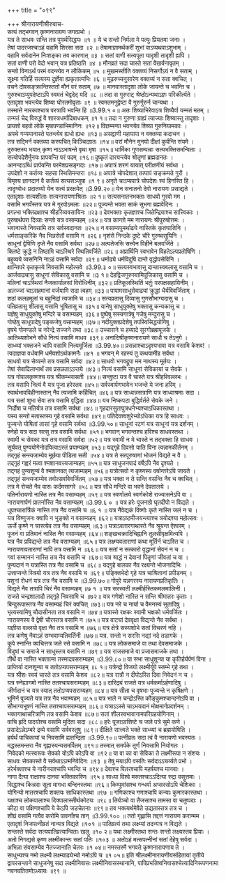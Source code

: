 +++
title = "०९९"

+++
श्रीनारायणीश्रीरुवाच-  
सत्यं तद्भगवन् कृष्णनारायण जगत्प्रभो ।  
यत्र ते साधवः सन्ति तत्र पुमर्थसिद्धयः ॥१ ॥
ये च सन्तो निर्मला मे पत्युः प्रियतमा जनाः ।  
तेषां पादरजश्चाऽहं वहामि शिरसा सदा ॥२ ॥
तेषामाज्ञामर्थकरीं शुभां वाऽप्यथवाऽशुभाम् ।  
वहामि सर्वदानेन निःशङ्का तव कारणात् ॥३ ॥
सतां वाणी सत्यपूता यादृशी तादृशी ह्यपि ।  
सतां वाणी परो वेदो भवान् यत्र प्रतिष्ठति ॥४ ॥
मौनव्रतं सदा चास्ते सतां वैखर्यनावृतम् ।  
सन्तो विनाऽर्थं परमं वदन्त्येव न लौकिकम् ॥५ ॥
मुखमस्तीति वक्तव्यं निसर्गोऽयं न वै सताम् ।  
सूक्ष्मा गतिर्हि सत्यस्य दुर्ज्ञेया ह्यकृतात्मभिः ॥६ ॥
मूढरुच्यनुसारेण वक्तव्यं न सता क्वचित् ।  
वचने दोषसङ्क्रान्तिस्ततो मौनं वरं सताम् ॥७ ॥
मानवास्तादृशा लोके जायन्ते च भवन्ति च ।  
गुरुश्चाऽप्युपदेष्टाऽपि स्वमतं चेद्वदेद् यदि ॥८ ॥
तदा स गुरुराट् श्रेष्ठोऽन्यथाऽज्ञः परिकीर्त्यते ।  
एतादृशा भवन्त्येव शिष्या घोरतमोवृताः ॥९ ॥
स्वमतमनुद्वेष्टा वै गुरुर्गुरुर्न चान्यथा ।  
तस्मात्ते नारकाश्चात्र परत्रापि भवन्ति हि ॥3.99.१ ०॥
अतः शिष्याभिरेवाऽत्र शिष्यैर्वा यन्मतं मतम् ।  
तन्मतं चेद् विरुद्धं वै शास्त्रधर्मादिबाधकम् ॥१ १॥
तदा न गुरुणा ग्राह्यं त्याज्याः शिष्यास्तु तादृशाः ।  
प्रायशो बहवो लोके मृषापण्डाभिमानिनः ॥१२॥
विज्ञम्मन्या भवन्त्येव शिष्या गुरुनियामकाः ।  
अपथे गम्यमानास्ते पतन्त्येव ह्यधो ह्यधः ॥१३॥
असद्वाणी महापापा न वक्तव्या कदाचन ।  
तत्र सद्भिर्न वक्तव्या कस्यचित् किञ्चिदग्रतः ॥१४॥
वरां मौनेन मुनयो दीक्षां कुर्वन्ति संयमे ।  
दुरुक्तस्य भयात् कृष्ण नाऽऽभाषन्ते वृथा मृषा ॥१५॥
धार्मिका गुणसम्पन्नाः सत्यभक्तिसमन्विताः ।  
सत्योपदेशैर्मुनयः प्रापयन्ति परं पदम् ॥१६॥
दुष्कृतं दारयन्त्येव श्रोतॄणां ब्रह्मदानतः ।  
आनन्दाऽब्धिं प्रार्पयन्ति परमेशप्रसङ्गदाः ॥१७॥
अपात्रं शरणं यायात् परीक्षणीयं सर्वथा ।  
उपदेशो न कर्तव्यः सहसा स्थितिमन्तरा ॥१८॥
अपात्रे चोपदेशात् तत्पापं सङ्क्रमते गुरौ ।  
विमृश्य ज्ञानदानं वै कर्तव्यं सत्यसञ्जुषा ॥१ ९॥
अनृते चाऽप्यपात्रे चोपदेशः स्वं हिनस्ति हि ।  
तादृग्बोधः प्रदातव्यो येन सत्यं प्ररक्षयेत् ॥3.99.२०॥
येन सनातनो देवो नारायणः प्रसाद्यते ।  
एतादृशाः सत्यशीलाः सत्यनारायणाश्रिताः ॥२ १॥
सत्यसनातनभक्ताः साधवो गुरवो मम ।  
वसामि भगवँस्तत्र यत्र मे गुरवोऽमलाः ॥२२॥
पूज्यन्ते भवता साकं सुभगा ब्रह्मवेदिनः ।  
प्रगल्भा भक्तिदक्षाश्च श्रीहरिव्यवसायिनः ॥२३॥
देवभक्ताः कृतज्ञाश्च जितेन्द्रियाश्च सात्त्विकाः ।  
पुरुषार्थपरा दिव्याः सन्तो यत्र वसाम्यहम् ॥२४॥
यत्र कान्तो मम नारायणः श्रीपुरुषोत्तमः ।  
भवानास्ते निवसामि तत्र सर्वस्वदानतः ॥२५॥
न वसाम्यपुमर्थाढ्ये नास्तिके कृतघातिनि ।  
धर्मसाङ्करिके नैव भिन्नसेतौ वसामि न ॥२६॥
नृशंसे निन्दके दुष्टे चौरे गुरुष्वसूयिनि ।  
साधूनां द्वेषिणि दृप्ते नैव वसामि सर्वथा ॥२७॥
अल्पतेजसि सत्त्वेन विहीने बलवर्जिते ।  
क्लिष्टे क्रुद्धे न तिष्ठामि चाऽस्थिरे स्थितिवर्जिते ॥२८॥
अप्रार्थिनि स्वभावेन विहतेऽल्पप्रतोषिणि ।  
बहुव्यये व्यसनिनि नाऽहं वसामि सर्वदा ॥२९॥
धर्माढ्ये धर्मविदुषि दान्ते वृद्धोपसेविनि ।  
क्षान्तिपरे कृतकृत्ये निवसामि महोत्सवे ॥3.99.३ ०॥
सत्यस्वभावासु दान्तास्वबलासु वसामि च ।  
आर्जवाढ्यासु साधूनां सेविकासु वसामि च ॥३ १॥
देहद्विजगुरुस्वामिपूजिकासु वसामि च ।  
मलिनां चाऽस्थिरां नैजकार्यालसां विरोधिनीम् ॥३२॥
प्रतिकूलस्थितिं भर्तुः परपक्षसहायिनीम् ।  
अलज्जां चाऽसहमानां वर्जयामि सदा त्वहम् ॥३३॥
पापामसाधुसेवाढ्यां क्रुद्धां धैर्यविवर्जिताम् ।  
शठां कलहमूलां च बहुनिद्रां त्यजामि च ॥३४॥
सत्यव्रतासु दिव्यासु गुणसौभाग्यदासु च ।  
पतिव्रतासु शीलासु वसामि भूषितासु च ॥३५॥
यानेषु साधुयुक्तेषु भक्तासु कन्यकासु च ।  
यज्ञेषु साधुयुक्तेषु मन्दिरे च वसाम्यहम् ॥३६॥
पुष्पेषु सस्यगात्रेषु गजेषु मन्दुरासु च ।  
गोष्ठेषु साधुपादेषु पङ्कजेषु वसाम्यहम् ॥३७॥
नदीयुक्तप्रदेशेषु तपस्विसिद्धयोगिषु ।  
वृषभे गोमण्डले च नरेन्द्रे सज्जने तथा ॥३८॥
उच्चासने च हव्यादे सुरगोब्रह्मपूजके ।  
आतिथ्यशोभने सौधे नित्यं वसामि माधव ॥३९॥
अनादिश्रीकृष्णनारायणे साधौ च तेऽनुगे ।  
साध्व्यां भक्तजने चापि वसामि नित्यमूर्जिता ॥3.99.४०॥
प्रसन्नाश्चाऽदृश्यभावा यत्र वसामि केशव! ।  
त्वदाज्ञया वर्धयामि धर्मयशोऽर्थकामनैः ॥४१ ॥
भगवन् मे रहस्यं तु कथयामीह सर्वथा ।  
साधवो यत्र सेव्यन्ते तत्र वसामि सर्वदा ॥४२॥
साधवो भगवद्रूपा मम नाथस्य मूर्तयः ।  
तेषां सेवादिलाभार्थं तव प्रसन्नताऽऽप्तये ॥४३॥
नित्यं वसामि साधूनां सेविकायां च सेवके ।  
यत्र गोपालकृष्णश्च यत्र श्रीकम्भरासती ॥४४॥
सन्तुष्टा यत्र वै चास्ते यत्र श्रीहरिवल्लभः ।  
तत्र वसामि नित्यं वै यत्र पूजा हरेस्तव ॥४५॥
सर्वस्वार्पणभावेन भजन्ते ये जना हरिम् ।  
स्वार्थभावविहीनास्तान् नैव त्यजामि कर्हिचित् ॥४६॥
यत्र साध्वन्नसत्राणि यत्र साध्वाश्रमाः सदा ।  
यत्र सतां शुभा सेवा तत्र वसामि वृद्धिदा ॥४७॥
यत्र निष्कपटा बुद्धिर्वर्तते सेवके जने ।  
निर्दोषा च मतिर्यत्र तत्र वसामि सर्वथा ॥४८॥
गृहदारसुतापुत्रधनेभ्यश्चाऽधिकास्तथा ।  
यस्य सन्तो मतास्तस्य गृहे वसामि सर्वथा ॥४९॥
पतिदेवश्वशुरेभ्योऽधिका यत्र हि साधवः ।  
पूज्यन्ते योषितां तासां गृहे वसामि सर्वथा ॥3.99.५०॥
साधूनां रटणं यत्र साधूनां यत्र दर्शनम् ।  
स्नेहो यत्र सदा सत्सु तत्र वसामि सर्वथा ॥५१॥
भगवान् भगवन्तश्च हरिश्च साधवस्तथा ।  
स्वामी च सेवका यत्र तत्र वसामि सर्वदा ॥५२॥
यत्र स्वामी न मे चास्ते न तद्भक्ता हि साधवः ।  
सूर्यवत् पुण्ययोगेनोदयित्वाऽस्तं प्रयाम्यहम् ॥५३॥
यद्गृहे दिवसो याति विना त्वन्नामकीर्तनम् ।  
तद्गृहं सन्त्यजाम्येव मूर्छया पीडिता सती ॥५४॥
यत्र ते सत्पूरुषाणां भोजनं विद्यते न वै ।  
तद्गृहं गह्वरं मत्वा श्मशानवत्त्यजाम्यहम् ॥५५॥
यत्र साधुजनपादं वर्षेऽपि नैव दृश्यते ।  
तद्गहं पुण्यशून्यं वै श्मशानवत् त्यजाम्यहम् ॥५६॥
यत्रोत्सवो न कृष्णस्य वर्षान्तरेऽपि जायते ।  
तद्गृहं सन्त्यजाम्येव तवोत्सवविवर्जितम् ॥५७॥
यत्र भक्ता न ते सन्ति वसन्ति नैव च क्वचित् ।  
तत्र मे रोचते नैव वासः कर्दमसागरे ॥५८॥
यत्र सौधे मन्दिरे वा भवने देवतालये ।  
पतिर्नारायणो नास्ति तत्र नैव वसाम्यहम् ॥५९॥
यत्र स्वर्णालये स्वर्णकोशे राज्यासनेऽपि वा ।  
नारायणार्पणं प्रातर्नास्ति नैव वसाम्यहम् ॥3.99.६ ० ॥
यत्र हरेः पूजनाग्रे घृतदीपो न विद्यते ।  
धूपश्चारार्त्रिकं नास्ति तत्र नैव वसामि च ॥६ १ ॥
यत्र नैवेद्यकं विष्णोः कृते नास्ति जलं न च ।  
यत्र विष्णुजनः क्वापि न भुङ्क्ते न वसाम्यहम् ॥६२॥
यत्राऽष्टमीजयन्त्याश्च त्रयोदश्या महोत्सवः ।  
ऊर्जे कृष्णे न चास्त्येव तत्र नैव वसाम्यहम् ॥६३॥
यत्राऽवतारगाथास्ते नैव श्रूयन्त ऐश्वरम् ।  
पूजनं वा प्रतिमानं नास्ति नैव वसाम्यहम् ॥६४॥
शङ्खचक्रादिचिह्नानि तुलसीवृक्षमित्यपि ।  
यत्र नैव प्रविद्यन्ते तत्र नैव वसाम्यहम् ॥६५॥
यत्र लक्ष्म्यवताराणां कथा मूर्तिर्न चाऽस्ति च ।  
नारायणावताराणां नापि तत्र वसामि न ॥६६॥
यत्र सतां न सत्कारो वृद्धानां सेवनं न च ।  
गवां सम्माननं नास्ति तत्र नैव वसामि च ॥६७॥
यत्र श्राद्धं न देवानां पितॄणां जीवतां च वा ।  
पुण्यदानं न यत्रास्ति तत्र नैव वसामि च ॥६८॥
यद्गृहे बालका नैव रक्ष्यन्ते भोजनादिभिः ।  
उत्ताप्यन्ते स्त्रियो यत्र तत्र नैव वसामि च ॥६९॥
पङ्क्तिभेदो गृहे यत्र चाश्रितानां प्रपीडनम् ।  
पशूनां रोधनं यत्र तत्र नैव वसामि च ॥3.99.७०॥
गोपुरे यन्नगरस्य नारायणप्रतिकृतिः ।  
विद्यते नैव तत्रापि चिरं नैव वसाम्यहम् ॥७ १ ॥
यत्र सरस्वती लक्ष्मीर्हस्तिकमलमालिनी ।  
राजते चन्द्रशालादौ तद्गृहे निवसामि च ॥७२॥
यत्र गणेशो नास्ति न सन्ति श्रीमातरः कृताः ।  
बिन्दुरूपास्तत्र नैव वसाम्यहं चिरं क्वचित् ॥७३॥
यत्र नरे च नार्या च वैमनस्यं सुतादिषु ।  
भृत्यस्वामिषु चौदासीनता तत्र वसामि न ॥७४॥
यत्रास्ते रक्षकः स्वामी भक्षको धर्मवर्जितः ।  
नारायणस्य वै द्वेषी चौरस्तत्र वसामि न ॥७५॥
यत्र वाट्यां देववृक्षा विद्यन्ते नैव सर्वथा ।  
यज्ञीया वल्लयो वृक्षा नैव तत्र वसामि न ॥७६॥
यत्र क्षेत्रे सस्यशोभे सतां विचरणं नहि ।  
तत्र कणेषु नैवाऽहं सम्भवाम्यतिवर्तिनी ॥७७॥
यत्र. सन्तो न सरसि नद्यां नदे तडागके ।  
कूपे स्नान्ति क्वचित्तत्र जले रसे वसामि न ॥७८॥
यत्र लोकसमाजे वा तथा देवसमाजके ।  
विदुषां च समाजे न साधुस्तत्र वसामि न ॥७९॥
यत्र राजसमाजे वा प्रजासमाजके तथा ।  
तीर्थे वा नास्ति भक्तात्मा तस्मादपसराम्यहम् ॥3.99.८०॥
या सभा साधुशून्या या कृतिर्हर्यर्पणं विना ।  
प्राप्तिर्या दानशून्या च ततोऽप्यपसराम्यहम् ॥८ १॥
यत्रेन्द्रो विजयो लक्ष्मीर्यूपे स्तम्भे गृहे तथा ।  
यत्र श्रीशः स्वयं चास्ते तत्र वसामि केशव ॥८२॥
यत्र रात्रौ न दीपोऽस्ति दिवा निवेदनं न च ।  
यत्र स्नेह्यागमो नास्ति ततश्चापसराम्यहम् ॥८३॥
दारिद्र्यं राजते यत्र धर्मकर्माऽर्हणादिषु ।  
जीर्णदानं च यत्र स्यात् ततोऽप्यपसराम्यहम् ॥८४॥
यत्र सीता च वृषभाः पूज्यन्ते न कृषिक्षणे ।  
भूमिर्न पूज्यते यत्र तत्र नैव भवाम्यहम् ॥८५॥
यत्र भाले न चन्द्रोऽस्ति कौङ्कुमश्चान्दनोऽपि वा ।  
सौभाग्यभूषणं नास्ति ततश्चापसराम्यहम् ॥८६॥
यत्राऽऽस्ते चाऽभयदानं मोक्षमार्गप्रदर्शनम् ।  
भक्तगाथाचरित्राणि तत्र वसामि केशव ॥८७॥
सतां शीलस्वभावानामपरिग्रहयोगिनाम् ।  
वाचि हृदि पादयोश्च वसामि मुदिता सदा ॥८८॥
हरेः पूजाऽवशिष्टे च जले पत्रे सुमे कणे ।  
प्रसादेऽन्नेऽम्बरे द्रव्ये वसामि सर्ववस्तुषु ॥८९॥
दीक्षिते सात्त्वते भक्ते साध्व्यां च ब्रह्मयोषिति ।  
हर्यर्थं पाचिकायां च निवसामि ह्यतन्द्रिता ॥3.99.९०॥
पत्नीव्रतः सदा त्वं वै नारायणो भवस्यतः ।  
मद्धस्तमन्तरा नैव गृह्णास्यन्यसमर्पितम् ॥९१॥
तस्मात् समर्पके तूर्णं निवसामि नियोगतः ।  
निवेदको मत्स्वरूपः सेवको योऽपि कोऽपि वा ॥९२॥
या वा का वा सेविका ते लक्ष्मीरूपा न संशयः ।  
साधवः सेवकास्ते वै सर्वथाऽऽत्मनिवेदिनः ॥९३ ॥
तेषु मयाऽपि वसतिः सर्वदाऽऽचर्य्यते प्रभो ।  
हरेर्भक्ताश्च ये नारीनराश्चापि भवन्ति च ॥९४॥
देवाश्च पितरश्चापि महर्षयश्च मानवाः ।  
नागा दैत्या राक्षाश्च दानवा भक्तिकारिणः ॥९५॥
साध्या विश्वे मरुतश्चाऽऽदित्या रुद्रा वसूत्तमाः ।  
सिद्धाश्च किन्नराः सूता मागधा बन्दिनस्तथा ॥९६॥
किम्पुमांसश्च गन्धर्वा अप्सरसोऽपि चेशिकाः ।  
योगिन्यो मातरश्चापि शक्तयः साधिकास्तथा ॥९७ ॥
गणिकाश्च गणाश्चापि कन्याः कुमारकास्तथा ।  
यक्षाश्च लोकपालाश्च दिक्पालास्तीर्थकोटयः ॥९८॥
तिर्यञ्चो वा तैजसाश्च तामसा वा चतुष्पदाः ।  
कीटा वा पक्षिणश्चापि ये केऽपि जडचेतनाः ॥९९॥
तव भक्त्यर्थमेवैते उद्यतास्तत्र तत्र च ।  
शीघ्रं वसामि गत्वैव करोमि पावनाँश्च तान् ॥3.99.१०० ॥
ततो गृह्णासि तद्दत्तं नारायण करान्मम ।  
एतादृशं निजपत्नीव्रतं नान्यत्र विद्यते ॥१०१ ॥
पातिव्रत्यं तथा लक्ष्म्यां तदन्यत्र न विद्यते ।  
सन्तस्ते सर्वदा सत्यपातिव्रत्यान्विताः खलु ॥१० २॥
यथा लक्ष्मीस्तथा सन्तः सन्तो लक्ष्यस्तव प्रियाः ।  
अतो निगद्यसे कृष्ण लक्ष्मीकान्तः सतां पतिः ॥१०३ ॥
अतोऽहं मत्सपत्नीनां सतां देहेषु सर्वदा ।  
अभिन्ना संवसाम्येव नैतज्जानाति चेतरः ॥१ ०४॥
नमस्तस्मै भगवते कृष्णनारायणाय ते ।  
साधुभ्यश्च नमो लक्ष्म्यै लक्ष्म्याढ्येभ्यो नमोऽपि च ॥१ ०५॥
इति श्रीलक्ष्मीनारायणीयसंहितायां तृतीये द्वापरसन्ताने साधुजनेषु सदा लक्ष्मीनिवासः लक्ष्मीनिवासस्थानानि, पापिप्रभतिष्वनिवासश्चेत्यादिनिरूपणनामा  
नवनवतितमोऽध्यायः ॥९९ ॥
    
